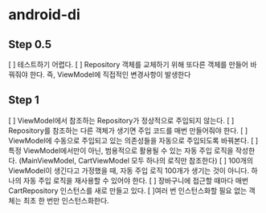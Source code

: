 # android-di

## Step 0.5

[ ] 테스트하기 어렵다.
[ ] Repository 객체를 교체하기 위해 또다른 객체를 만들어 바꿔줘야 한다. 
    즉, ViewModel에 직접적인 변경사항이 발생한다

## Step 1
[ ] ViewModel에서 참조하는 Repository가 정상적으로 주입되지 않는다.
[ ] Repository를 참조하는 다른 객체가 생기면 주입 코드를 매번 만들어줘야 한다.
[ ] ViewModel에 수동으로 주입되고 있는 의존성들을 자동으로 주입되도록 바꿔본다.
[ ] 특정 ViewModel에서만이 아닌, 범용적으로 활용될 수 있는 자동 주입 로직을 작성한다.
    (MainViewModel, CartViewModel 모두 하나의 로직만 참조한다)
[ ] 100개의 ViewModel이 생긴다고 가정했을 때, 자동 주입 로직 100개가 생기는 것이 아니다.
    하나의 자동 주입 로직을 재사용할 수 있어야 한다.
[ ] 장바구니에 접근할 때마다 매번 CartRepository 인스턴스를 새로 만들고 있다.
[ ]여러 번 인스턴스화할 필요 없는 객체는 최초 한 번만 인스턴스화한다.
